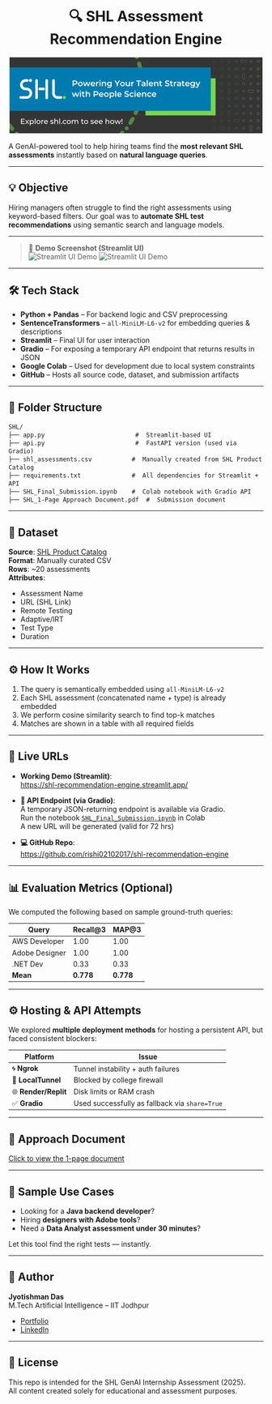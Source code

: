 
<h1 align="center"> 🔍 SHL Assessment Recommendation Engine</h1>

<p align="center">
  <img src="SHL_logo.png" alt="SHL Logo" width="500"/>
</p>

A GenAI-powered tool to help hiring teams find the **most relevant SHL assessments** instantly based on **natural language queries**.

---

## 💡 Objective

Hiring managers often struggle to find the right assessments using keyword-based filters. Our goal was to **automate SHL test recommendations** using semantic search and language models.

---

> 📸 **Demo Screenshot (Streamlit UI)**  
![Streamlit UI Demo](https://github.com/rishi02102017/shl-recommendation-engine/blob/main/streamlit_ui_demo1.png)
![Streamlit UI Demo](https://github.com/rishi02102017/shl-recommendation-engine/blob/main/streamlit_ui_demo2.png)
> 
---

## 🛠️ Tech Stack

- **Python + Pandas** – For backend logic and CSV preprocessing  
- **SentenceTransformers** – `all-MiniLM-L6-v2` for embedding queries & descriptions  
- **Streamlit** – Final UI for user interaction  
- **Gradio** – For exposing a temporary API endpoint that returns results in JSON  
- **Google Colab** – Used for development due to local system constraints  
- **GitHub** – Hosts all source code, dataset, and submission artifacts  

---

## 📂 Folder Structure

```
SHL/
├── app.py                         #  Streamlit-based UI
├── api.py                         #  FastAPI version (used via Gradio)
├── shl_assessments.csv           #  Manually created from SHL Product Catalog
├── requirements.txt              #  All dependencies for Streamlit + API
├── SHL_Final_Submission.ipynb    #  Colab notebook with Gradio API
├── SHL_1-Page Approach Document.pdf  #  Submission document
```

---

## 🤖 Dataset

**Source**: [SHL Product Catalog](https://www.shl.com/solutions/products/product-catalog/)  
**Format**: Manually curated CSV  
**Rows**: ~20 assessments  
**Attributes**:
- Assessment Name  
- URL (SHL Link)  
- Remote Testing  
- Adaptive/IRT  
- Test Type  
- Duration

---

## ⚙️ How It Works

1. The query is semantically embedded using `all-MiniLM-L6-v2`
2. Each SHL assessment (concatenated name + type) is already embedded
3. We perform cosine similarity search to find top-k matches
4. Matches are shown in a table with all required fields

---

## 🚀 Live URLs

- **Working Demo (Streamlit)**:  
  https://shl-recommendation-engine.streamlit.app/

- **🧵 API Endpoint (via Gradio)**:  
  A temporary JSON-returning endpoint is available via Gradio.  
   Run the notebook [`SHL_Final_Submission.ipynb`](./SHL_Final_Submission.ipynb) in Colab  
   A new URL will be generated (valid for 72 hrs)

- **💻 GitHub Repo**:  
  https://github.com/rishi02102017/shl-recommendation-engine

---

## 📊 Evaluation Metrics (Optional)

We computed the following based on sample ground-truth queries:

| Query            | Recall@3 | MAP@3 |
|------------------|-----------|--------|
| AWS Developer    | 1.00      | 1.00   |
| Adobe Designer   | 1.00      | 1.00   |
| .NET Dev         | 0.33      | 0.33   |
| **Mean**         | **0.778** | **0.778** |
---

## ⚙️ Hosting & API Attempts

We explored **multiple deployment methods** for hosting a persistent API, but faced consistent blockers:

| Platform     | Issue |
|--------------|-------|
| 🌀 **Ngrok**       | Tunnel instability + auth failures |
| 🔌 **LocalTunnel** | Blocked by college firewall |
| 🌐 **Render/Replit** | Disk limits or RAM crash |
| ✅ **Gradio**       | Used successfully as fallback via `share=True` |

---

## 📄 Approach Document

[Click to view the 1-page document](./SHL_1-Page%20Approach%20Document.pdf)

---

## 🧪 Sample Use Cases

- Looking for a **Java backend developer**?  
- Hiring **designers with Adobe tools**?  
- Need a **Data Analyst assessment under 30 minutes**?

Let this tool find the right tests — instantly.

---

## 👤 Author

**Jyotishman Das**  
M.Tech Artificial Intelligence – IIT Jodhpur  

- [Portfolio](https://my-portfolio-jyotishman-das-projects.vercel.app)  
- [LinkedIn](https://www.linkedin.com/in/jyotishmandas85p/)

 ---

## 📝 License

This repo is intended for the SHL GenAI Internship Assessment (2025).  
All content created solely for educational and assessment purposes.
